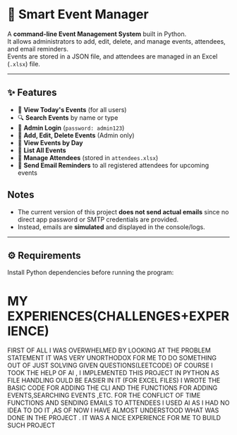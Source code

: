 # 🎉 Smart Event Manager

A **command-line Event Management System** built in Python.  
It allows administrators to add, edit, delete, and manage events, attendees, and email reminders.  
Events are stored in a JSON file, and attendees are managed in an Excel (`.xlsx`) file.

---

## ✨ Features

- 👀 **View Today's Events** (for all users)  
- 🔍 **Search Events** by name or type  
- 🔑 **Admin Login** (`password: admin123`)  
- 📝 **Add, Edit, Delete Events** (Admin only)  
- 📅 **View Events by Day**  
- 📑 **List All Events**  
- 👥 **Manage Attendees** (stored in `attendees.xlsx`)  
- 📧 **Send Email Reminders** to all registered attendees for upcoming events

## Notes
- The current version of this project **does not send actual emails** since no direct app password or SMTP credentials are provided.
- Instead, emails are **simulated** and displayed in the console/logs.


---

## ⚙️ Requirements

Install Python dependencies before running the program:


# MY EXPERIENCES(CHALLENGES+EXPERIENCE)

FIRST OF ALL I WAS OVERWHELMED BY LOOKING AT THE PROBLEM STATEMENT IT WAS VERY UNORTHODOX FOR ME TO DO SOMETHING OUT OF JUST SOLVING GIVEN QUESTIONS(LEETCODE)
OF COURSE I TOOK THE HELP OF AI , I IMPLEMENTED THIS PROJECT IN PYTHON AS FILE HANDLING OULD BE EASIER IN IT (FOR EXCEL FILES) I WROTE THE BASIC CODE FOR ADDING THE CLI AND THE FUNCTIONS FOR ADDING EVENTS,SEARCHING EVENTS ,ETC. FOR THE CONFLICT OF TIME FUNCTIONS AND SENDING EMAILS TO ATTENDEES I USED AI AS I HAD NO IDEA TO DO IT ,AS OF NOW I HAVE ALMOST UNDERSTOOD WHAT WAS DONE IN THE PROJECT . IT WAS A NICE EXPERIENCE FOR ME TO BUILD SUCH PROJECT
